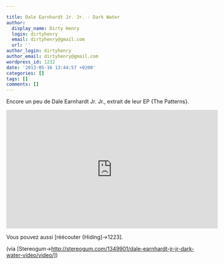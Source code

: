 ```yaml
---

title: Dale Earnhardt Jr. Jr. - Dark Water
author:
  display_name: Dirty Henry
  login: dirtyhenry
  email: dirtyhenry@gmail.com
  url: ''
author_login: dirtyhenry
author_email: dirtyhenry@gmail.com
wordpress_id: 1232
date: '2013-05-16 13:44:57 +0200'
categories: []
tags: []
comments: []
---
```

Encore un peu de Dale Earnhardt Jr. Jr., extrait de leur EP {The Patterns}.

<iframe width="560" height="315" src="http://www.youtube.com/embed/z9W8Fuzk0Uc" frameborder="0" allowfullscreen></iframe>

Vous pouvez aussi [réécouter {Hiding}->1223].

(via [Stereogum->http://stereogum.com/1349901/dale-earnhardt-jr-jr-dark-water-video/video/])
